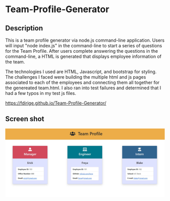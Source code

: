 # Team-Profile-Generator

## Description

This is a team profile generator via node.js command-line application. Users will input "node index.js" in the command-line to start a series of questions for the Team Profile. After users complete answering the questions in the command-line, a HTML is generated that displays employee information of the team. 

The technologies I used are HTML, Javascript, and bootstrap for styling. The challenges I faced were building the multiple html and js pages associated to each of the employees and connecting them all together for the genereated team.html. I also ran into test failures and determined that I had a few typos in my test js files. 

https://fdirige.github.io/Team-Profile-Generator/

## Screen shot

![Screen shot of Team Profile Generator](./src/Capture3.JPG)